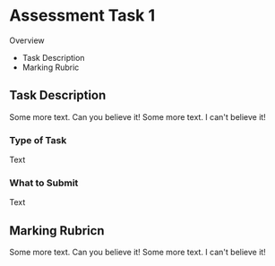 # Assessment Task 1

Overview
- Task Description
- Marking Rubric

## Task Description
Some more text. Can you believe it!
Some more text. I can't believe it!

### Type of Task
Text

### What to Submit
Text

## Marking Rubricn
Some more text. Can you believe it!
Some more text. I can't believe it!